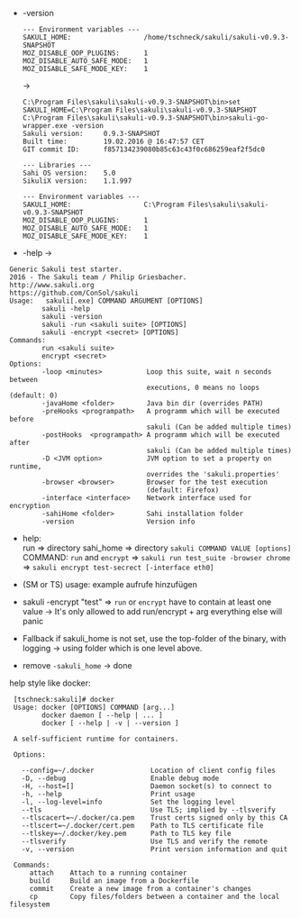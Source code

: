 * -version
    ```
    --- Environment variables ---
    SAKULI_HOME:                  /home/tschneck/sakuli/sakuli-v0.9.3-SNAPSHOT
    MOZ_DISABLE_OOP_PLUGINS:      1
    MOZ_DISABLE_AUTO_SAFE_MODE:   1
    MOZ_DISABLE_SAFE_MODE_KEY:    1
    ```
    ->
    ```
    C:\Program Files\sakuli\sakuli-v0.9.3-SNAPSHOT\bin>set SAKULI_HOME=C:\Program Files\sakuli\sakuli-v0.9.3-SNAPSHOT
  C:\Program Files\sakuli\sakuli-v0.9.3-SNAPSHOT\bin>sakuli-go-wrapper.exe -version
  Sakuli version:     0.9.3-SNAPSHOT
  Built time:         19.02.2016 @ 16:47:57 CET
  GIT commit ID:      f857134239080b85c63c43f0c686259eaf2f5dc0

  --- Libraries ---
  Sahi OS version:    5.0
  SikuliX version:    1.1.997

  --- Environment variables ---
  SAKULI_HOME:                  C:\Program Files\sakuli\sakuli-v0.9.3-SNAPSHOT
  MOZ_DISABLE_OOP_PLUGINS:      1
  MOZ_DISABLE_AUTO_SAFE_MODE:   1
  MOZ_DISABLE_SAFE_MODE_KEY:    1

    ```
* -help
->
 ```
 Generic Sakuli test starter.
2016 - The Sakuli team / Philip Griesbacher.
http://www.sakuli.org
https://github.com/ConSol/sakuli
Usage:   sakuli[.exe] COMMAND ARGUMENT [OPTIONS]
         sakuli -help
         sakuli -version
         sakuli -run <sakuli suite> [OPTIONS]
         sakuli -encrypt <secret> [OPTIONS]
Commands:
         run <sakuli suite>
         encrypt <secret>
Options:
         -loop <minutes>           Loop this suite, wait n seconds between
                                   executions, 0 means no loops (default: 0)
         -javaHome <folder>        Java bin dir (overrides PATH)
         -preHooks <programpath>   A programm which will be executed before
                                   sakuli (Can be added multiple times)
         -postHooks  <programpath> A programm which will be executed after
                                   sakuli (Can be added multiple times)
         -D <JVM option>           JVM option to set a property on runtime,
                                   overrides the 'sakuli.properties'
         -browser <browser>        Browser for the test execution
                                   (default: Firefox)
         -interface <interface>    Network interface used for encryption
         -sahiHome <folder>        Sahi installation folder
         -version                  Version info

 ```
* help:   
    run => directory
    sahi_home => directory
    `sakuli COMMAND VALUE [options]`
    COMMAND: `run` and `encrypt`
        => `sakuli run test_suite -browser chrome`
        => `sakuli encrypt test-secrect [-interface eth0]`

* (SM or TS) usage: example aufrufe hinzufügen
* sakuli -encrypt "test" => `run` or `encrypt` have to contain at least one value
  -> It's only allowed to add run/encrypt + arg everything else will panic
* Fallback if sakuli_home is not set, use the top-folder of the binary, with logging
  -> using folder which is one level above.
* remove `-sakuli_home`
  -> done


help style like docker:
```
 [tschneck:sakuli]# docker
 Usage: docker [OPTIONS] COMMAND [arg...]
        docker daemon [ --help | ... ]
        docker [ --help | -v | --version ]

 A self-sufficient runtime for containers.

 Options:

   --config=~/.docker              Location of client config files
   -D, --debug                     Enable debug mode
   -H, --host=[]                   Daemon socket(s) to connect to
   -h, --help                      Print usage
   -l, --log-level=info            Set the logging level
   --tls                           Use TLS; implied by --tlsverify
   --tlscacert=~/.docker/ca.pem    Trust certs signed only by this CA
   --tlscert=~/.docker/cert.pem    Path to TLS certificate file
   --tlskey=~/.docker/key.pem      Path to TLS key file
   --tlsverify                     Use TLS and verify the remote
   -v, --version                   Print version information and quit

 Commands:
     attach    Attach to a running container
     build     Build an image from a Dockerfile
     commit    Create a new image from a container's changes
     cp        Copy files/folders between a container and the local filesystem
```
